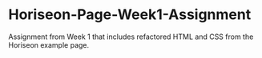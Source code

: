 # Horiseon-Page-Week1-Assignment

Assignment from Week 1 that includes refactored HTML and CSS from the Horiseon example page.
